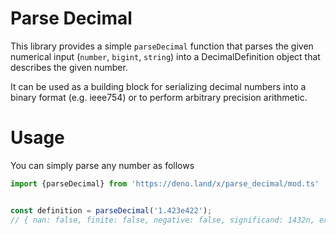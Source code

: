 # Parse Decimal

This library provides a simple `parseDecimal` function that parses the given numerical input (`number`, `bigint`, `string`) into a
DecimalDefinition object that describes the given number.

It can be used as a building block for serializing decimal numbers into a binary format (e.g. ieee754) or to perform arbitrary precision arithmetic.

# Usage

You can simply parse any number as follows

```typescript
import {parseDecimal} from 'https://deno.land/x/parse_decimal/mod.ts'


const definition = parseDecimal('1.423e422');
// { nan: false, finite: false, negative: false, significand: 1432n, exponent: 419n }
```

